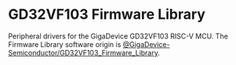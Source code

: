 # GD32VF103 Firmware Library

Peripheral drivers for the GigaDevice GD32VF103 RISC-V MCU.
The Firmware Library software origin is [@GigaDevice-Semiconductor/GD32VF103_Firmware_Library](https://github.com/GigaDevice-Semiconductor/GD32VF103_Firmware_Library/releases/tag/V1.1.1).
